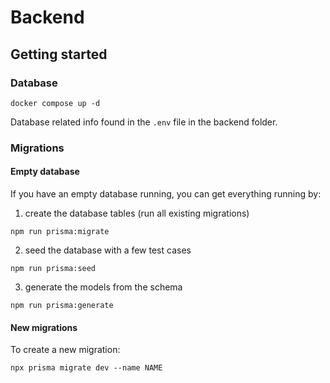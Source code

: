 # Backend

## Getting started

### Database

`docker compose up -d`

Database related info found in the `.env` file in the backend folder.

### Migrations

#### Empty database

If you have an empty database running, you can get everything running by:

1. create the database tables (run all existing migrations)

`npm run prisma:migrate`

2. seed the database with a few test cases

`npm run prisma:seed`

3. generate the models from the schema

`npm run prisma:generate`

#### New migrations

To create a new migration:

`npx prisma migrate dev --name NAME`
